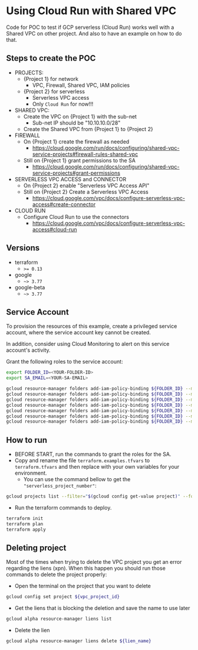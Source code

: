# Using Cloud Run with Shared VPC
Code for POC to test if GCP serverless (Cloud Run) works well with a Shared VPC on other project. And also to have an example on how to do that.

## Steps to create the POC
- PROJECTS:
    - {Project 1} for network
        - VPC, Firewall, Shared VPC, IAM policies
    - {Project 2} for serverless
        - Serverless VPC access
        - Only ```Cloud Run``` for now!!!
- SHARED VPC:
    - Create the VPC on {Project 1} with the sub-net
        - Sub-net IP should be "10.10.10.0/28"
    - Create the Shared VPC from {Project 1} to {Project 2}
- FIREWALL
    - On {Project 1} create the firewall as needed
        - https://cloud.google.com/run/docs/configuring/shared-vpc-service-projects#firewall-rules-shared-vpc
    - Still on {Project 1} grant permissions to the SA
        - https://cloud.google.com/run/docs/configuring/shared-vpc-service-projects#grant-permissions
- SERVERLESS VPC ACCESS and CONNECTOR
    - On {Project 2} enable "Serverless VPC Access API"
    - Still on {Project 2} Create a Serverless VPC Access
        - https://cloud.google.com/vpc/docs/configure-serverless-vpc-access#create-connector
- CLOUD RUN
    - Configure Cloud Run to use the connectors
        - https://cloud.google.com/vpc/docs/configure-serverless-vpc-access#cloud-run

## Versions
- terraform
    - ```>= 0.13```
- google
    - ```~> 3.77```
- google-beta
    - ```~> 3.77```

## Service Account
To provision the resources of this example, create a privileged service account,
where the service account key cannot be created.

In addition, consider using Cloud Monitoring to alert on this service account's activity.

Grant the following roles to the service account:

```sh
export FOLDER_ID=<YOUR-FOLDER-ID>
export SA_EMAIL=<YOUR-SA-EMAIL>

gcloud resource-manager folders add-iam-policy-binding ${FOLDER_ID} --member="serviceAccount:${SA_EMAIL}" --role="roles/compute.networkAdmin"
gcloud resource-manager folders add-iam-policy-binding ${FOLDER_ID} --member="serviceAccount:${SA_EMAIL}" --role="roles/resourcemanager.projectIamAdmin"
gcloud resource-manager folders add-iam-policy-binding ${FOLDER_ID} --member="serviceAccount:${SA_EMAIL}" --role="roles/serviceusage.serviceUsageAdmin"
gcloud resource-manager folders add-iam-policy-binding ${FOLDER_ID} --member="serviceAccount:${SA_EMAIL}" --role="roles/vpcaccess.admin"
gcloud resource-manager folders add-iam-policy-binding ${FOLDER_ID} --member="serviceAccount:${SA_EMAIL}" --role="roles/compute.xpnAdmin"
gcloud resource-manager folders add-iam-policy-binding ${FOLDER_ID} --member="serviceAccount:${SA_EMAIL}" --role="roles/compute.securityAdmin"
gcloud resource-manager folders add-iam-policy-binding ${FOLDER_ID} --member="serviceAccount:${SA_EMAIL}" --role="roles/run.developer"
```

## How to run
- BEFORE START, run the commands to grant the roles for the SA.
- Copy and rename the file ```terraform.examples.tfvars``` to ```terraform.tfvars``` and then replace with your own variables for your environment.
    - You can use the command bellow to get the ```"serverless_project_number"```:
```sh
gcloud projects list --filter="$(gcloud config get-value project)" --format="value(PROJECT_NUMBER)"
```
- Run the terraform commands to deploy.
```sh
terraform init
terraform plan
terraform apply
```

## Deleting project
Most of the times when trying to delete the VPC project you get an error regarding the liens (xpn). When this happen you should run those commands to delete the project properly:

- Open the terminal on the project that you want to delete
```sh
gcloud config set project ${vpc_project_id}
```
- Get the liens that is blocking the deletion and save the name to use later
```sh
gcloud alpha resource-manager liens list
```
- Delete the lien
```sh
gcloud alpha resource-manager liens delete ${lien_name}
```